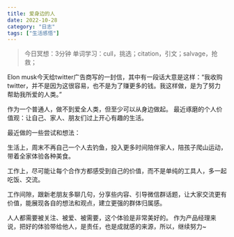 ```yaml
---
title: 爱身边的人
date: 2022-10-28
category: "日志"
tags: ["生活感悟"]
---
```

> 今日冥想：3分钟
> 单词学习：cull，挑选；citation，引文；salvage，抢救；

Elon musk今天给twitter广告商写的一封信，其中有一段话大意是这样：“我收购twitter，并不是因为这很容易，也不是为了赚更多的钱。我这样做，是为了努力帮助我所爱的人类。”

作为一个普通人，做不到爱全人类，但至少可以从身边做起。
最近琢磨的个人价值观：让自己、家人、朋友们过上开心有趣的生活。

最近做的一些尝试和想法：

生活上，周末不再自己一个人去钓鱼，投入更多时间陪伴家人，陪孩子爬山运动，带着全家体验各种美食。

工作上，尽可能让每个合作方都感受到自己的价值，而不是单纯的工具人，多一起吃饭、交流。

工作间隙，跟新老朋友多聊几句，分享些内容、引导微信群话题，让大家交流更有价值，能展现各自的想法和观点，建立更强的群体归属感。

人人都需要被关注、被爱、被需要，这个体验是非常美好的。
作为产品经理来说，把好的体验带给他人，是责任，也是成就感的来源，所以，继续努力~







